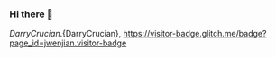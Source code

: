 ### Hi there 👋
${DarryCrucian}.${DarryCrucian}, https://visitor-badge.glitch.me/badge?page_id=jwenjian.visitor-badge
<!--
**DarryCrucian/DarryCrucian** is a ✨ _special_ ✨ repository because its `README.md` (this file) appears on your GitHub profile.

Here are some ideas to get you started:

- 🔭 I’m currently working on ...
- 🌱 I’m currently learning ...
- 👯 I’m looking to collaborate on ...
- 🤔 I’m looking for help with ...
- 💬 Ask me about ...
- 📫 How to reach me: ...
- 😄 Pronouns: ...
- ⚡ Fun fact: ...
-->
